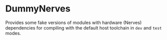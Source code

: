 # DummyNerves

Provides some fake versions of modules with hardware (Nerves) dependencies for compiling with the default host toolchain in `dev` and `test` modes.
